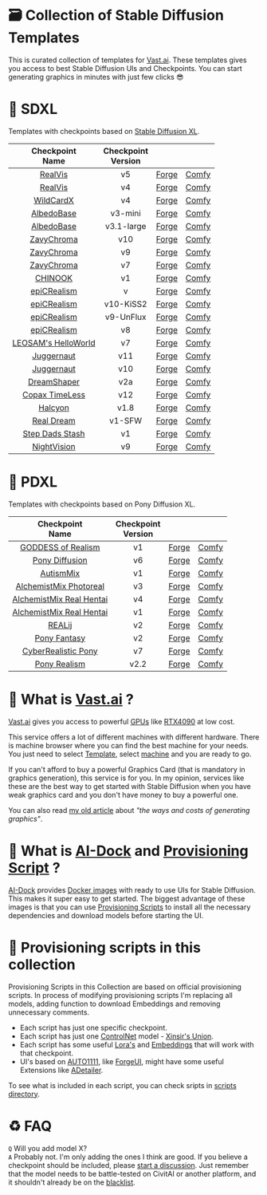 # 🗃 Collection of Stable Diffusion Templates

This is curated collection of templates for [Vast.ai](https://cloud.vast.ai/create/?ref_id=62878). These templates gives you access to best
Stable Diffusion UIs and Checkpoints. You can start generating graphics in minutes with just few clicks 😎

# 🦓 SDXL

Templates with checkpoints based on [Stable Diffusion XL](https://en.wikipedia.org/wiki/Stable_Diffusion).

| Checkpoint<br>Name | Checkpoint<br>Version |     |     |
| :----------------: | :-------------------: | :-: | :-: |
| <a href="https://civitai.com/models/139562?modelVersionId=789646">RealVis</a> | v5 | <a href="https://cloud.vast.ai/create/?ref_id=62878&template_id=212994">Forge</a> | <a href="https://cloud.vast.ai/create/?ref_id=62878&template_id=213030">Comfy</a> |
| <a href="https://civitai.com/models/139562?modelVersionId=344487">RealVis</a> | v4 | <a href="https://cloud.vast.ai/create/?ref_id=62878&template_id=212995">Forge</a> | <a href="https://cloud.vast.ai/create/?ref_id=62878&template_id=213031">Comfy</a> |
| <a href="https://civitai.com/models/239561?modelVersionId=308455">WildCardX</a> | v4 | <a href="https://cloud.vast.ai/create/?ref_id=62878&template_id=212996">Forge</a> | <a href="https://cloud.vast.ai/create/?ref_id=62878&template_id=213032">Comfy</a> |
| <a href="https://civitai.com/models/140737?modelVersionId=892880">AlbedoBase</a> | v3-mini | <a href="https://cloud.vast.ai/create/?ref_id=62878&template_id=212997">Forge</a> | <a href="https://cloud.vast.ai/create/?ref_id=62878&template_id=213033">Comfy</a> |
| <a href="https://civitai.com/models/140737/albedobase-xl?modelVersionId=1041855">AlbedoBase</a> | v3.1-large | <a href="https://cloud.vast.ai/create/?ref_id=62878&template_id=212998">Forge</a> | <a href="https://cloud.vast.ai/create/?ref_id=62878&template_id=213034">Comfy</a> |
| <a href="https://civitai.com/models/119229?modelVersionId=916744">ZavyChroma</a> | v10 | <a href="https://cloud.vast.ai/create/?ref_id=62878&template_id=212999">Forge</a> | <a href="https://cloud.vast.ai/create/?ref_id=62878&template_id=213035">Comfy</a> |
| <a href="https://civitai.com/models/119229?modelVersionId=641087">ZavyChroma</a> | v9 | <a href="https://cloud.vast.ai/create/?ref_id=62878&template_id=213000">Forge</a> | <a href="https://cloud.vast.ai/create/?ref_id=62878&template_id=213036">Comfy</a> |
| <a href="https://civitai.com/models/119229?modelVersionId=490254">ZavyChroma</a> | v7 | <a href="https://cloud.vast.ai/create/?ref_id=62878&template_id=213005">Forge</a> | <a href="https://cloud.vast.ai/create/?ref_id=62878&template_id=213037">Comfy</a> |
| <a href="https://civitai.com/models/400589?modelVersionId=495482">CHINOOK</a> | v1 | <a href="https://cloud.vast.ai/create/?ref_id=62878&template_id=213006">Forge</a> | <a href="https://cloud.vast.ai/create/?ref_id=62878&template_id=213038">Comfy</a> |
| <a href="https://civitai.com/models/277058?modelVersionId=1156226">epiCRealism</a> | v | <a href="https://cloud.vast.ai/create/?ref_id=62878&template_id=213007">Forge</a> | <a href="https://cloud.vast.ai/create/?ref_id=62878&template_id=213039">Comfy</a> |
| <a href="https://civitai.com/models/277058?modelVersionId=1013306">epiCRealism</a> | v10-KiSS2 | <a href="https://cloud.vast.ai/create/?ref_id=62878&template_id=213008">Forge</a> | <a href="https://cloud.vast.ai/create/?ref_id=62878&template_id=213040">Comfy</a> |
| <a href="https://civitai.com/models/277058?modelVersionId=931522">epiCRealism</a> | v9-UnFlux | <a href="https://cloud.vast.ai/create/?ref_id=62878&template_id=213009">Forge</a> | <a href="https://cloud.vast.ai/create/?ref_id=62878&template_id=213041">Comfy</a> |
| <a href="https://civitai.com/models/277058?modelVersionId=646523">epiCRealism</a> | v8 | <a href="https://cloud.vast.ai/create/?ref_id=62878&template_id=213010">Forge</a> | <a href="https://cloud.vast.ai/create/?ref_id=62878&template_id=213042">Comfy</a> |
| <a href="https://civitai.com/models/400589?modelVersionId=495482">LEOSAM's HelloWorld</a> | v7 | <a href="https://cloud.vast.ai/create/?ref_id=62878&template_id=213011">Forge</a> | <a href="https://cloud.vast.ai/create/?ref_id=62878&template_id=213043">Comfy</a> |
| <a href="https://civitai.com/models/133005?modelVersionId=782002">Juggernaut</a> | v11 | <a href="https://cloud.vast.ai/create/?ref_id=62878&template_id=213012">Forge</a> | <a href="https://cloud.vast.ai/create/?ref_id=62878&template_id=213044">Comfy</a> |
| <a href="https://civitai.com/models/133005?modelVersionId=456194">Juggernaut</a> | v10 | <a href="https://cloud.vast.ai/create/?ref_id=62878&template_id=213013">Forge</a> | <a href="https://cloud.vast.ai/create/?ref_id=62878&template_id=213045">Comfy</a> |
| <a href="https://civitai.com/models/112902?modelVersionId=126688">DreamShaper</a> | v2a | <a href="https://cloud.vast.ai/create/?ref_id=62878&template_id=213014">Forge</a> | <a href="https://cloud.vast.ai/create/?ref_id=62878&template_id=213046">Comfy</a> |
| <a href="https://civitai.com/models/118111?modelVersionId=445348">Copax TimeLess</a> | v12 | <a href="https://cloud.vast.ai/create/?ref_id=62878&template_id=213015">Forge</a> | <a href="https://cloud.vast.ai/create/?ref_id=62878&template_id=213047">Comfy</a> |
| <a href="https://civitai.com/models/299933?modelVersionId=655762">Halcyon</a> | v1.8 | <a href="https://cloud.vast.ai/create/?ref_id=62878&template_id=213016">Forge</a> | <a href="https://cloud.vast.ai/create/?ref_id=62878&template_id=213048">Comfy</a> |
| <a href="https://civitai.com/models/153568/real-dream?modelVersionId=1104996">Real Dream</a> | v1-SFW | <a href="https://cloud.vast.ai/create/?ref_id=62878&template_id=213017">Forge</a> | <a href="https://cloud.vast.ai/create/?ref_id=62878&template_id=213049">Comfy</a> |
| <a href="https://civitai.com/models/1021388/step-dads-stash">Step Dads Stash</a> | v1 | <a href="https://cloud.vast.ai/create/?ref_id=62878&template_id=213018">Forge</a> | <a href="https://cloud.vast.ai/create/?ref_id=62878&template_id=213050">Comfy</a> |
| <a href="https://civitai.com/models/128607?modelVersionId=577919">NightVision</a> | v9 | <a href="https://cloud.vast.ai/create/?ref_id=62878&template_id=213019">Forge</a> | <a href="https://cloud.vast.ai/create/?ref_id=62878&template_id=213051">Comfy</a> |

# 🦄 PDXL

Templates with checkpoints based on Pony Diffusion XL.

| Checkpoint<br>Name | Checkpoint<br>Version |     |     |
| :----------------: | :-------------------: | :-: | :-: |
| <a href="https://civitai.com/models/212737?modelVersionId=573082">GODDESS of Realism</a> | v1 | <a href="https://cloud.vast.ai/create/?ref_id=62878&template_id=213020">Forge</a> | <a href="https://cloud.vast.ai/create/?ref_id=62878&template_id=213052">Comfy</a> |
| <a href="https://civitai.com/models/257749?modelVersionId=290640">Pony Diffusion</a> | v6 | <a href="https://cloud.vast.ai/create/?ref_id=62878&template_id=213021">Forge</a> | <a href="https://cloud.vast.ai/create/?ref_id=62878&template_id=213053">Comfy</a> |
| <a href="https://civitai.com/models/288584?modelVersionId=324619">AutismMix</a> | v1 | <a href="https://cloud.vast.ai/create/?ref_id=62878&template_id=213022">Forge</a> | <a href="https://cloud.vast.ai/create/?ref_id=62878&template_id=213054">Comfy</a> |
| <a href="https://civitai.com/models/1035832/alchemist-mix-photoreal-pony?modelVersionId=1178617">AlchemistMix Photoreal</a> | v3 | <a href="https://cloud.vast.ai/create/?ref_id=62878&template_id=213023">Forge</a> | <a href="https://cloud.vast.ai/create/?ref_id=62878&template_id=213055">Comfy</a> |
| <a href="https://civitai.com/models/916289?modelVersionId=1102977">AlchemistMix Real Hentai</a> | v4 | <a href="https://cloud.vast.ai/create/?ref_id=62878&template_id=213024">Forge</a> | <a href="https://cloud.vast.ai/create/?ref_id=62878&template_id=213056">Comfy</a> |
| <a href="https://civitai.com/models/916289/alchemistmixrealhentaiponyv1?modelVersionId=1025594">AlchemistMix Real Hentai</a> | v1 | <a href="https://cloud.vast.ai/create/?ref_id=62878&template_id=213025">Forge</a> | <a href="https://cloud.vast.ai/create/?ref_id=62878&template_id=213057">Comfy</a> |
| <a href="https://civitai.com/models/978427/realij?modelVersionId=1126765">REALij</a> | v2 | <a href="https://cloud.vast.ai/create/?ref_id=62878&template_id=213026">Forge</a> | <a href="https://cloud.vast.ai/create/?ref_id=62878&template_id=213058">Comfy</a> |
| <a href="https://civitai.com/models/349062/one-for-all-pony-fantasy-dpovae?modelVersionId=494387">Pony Fantasy</a> | v2 | <a href="https://cloud.vast.ai/create/?ref_id=62878&template_id=213027">Forge</a> | <a href="https://cloud.vast.ai/create/?ref_id=62878&template_id=213059">Comfy</a> |
| <a href="https://civitai.com/models/443821?modelVersionId=1177183">CyberRealistic Pony</a> | v7 | <a href="https://cloud.vast.ai/create/?ref_id=62878&template_id=213028">Forge</a> | <a href="https://cloud.vast.ai/create/?ref_id=62878&template_id=213060">Comfy</a> |
| <a href="https://civitai.com/models/372465?modelVersionId=914390">Pony Realism</a> | v2.2 | <a href="https://cloud.vast.ai/create/?ref_id=62878&template_id=213029">Forge</a> | <a href="https://cloud.vast.ai/create/?ref_id=62878&template_id=213061">Comfy</a> |

# 🙊 What is [Vast.ai](https://cloud.vast.ai/create/?ref_id=62878) ?

[Vast.ai](https://cloud.vast.ai/create/?ref_id=62878) gives you access to powerful
[GPUs](https://en.wikipedia.org/wiki/Graphics_processing_unit) like
[RTX4090](https://www.nvidia.com/en-us/geforce/graphics-cards/40-series/rtx-4090/) at low cost.

This service offers a lot of different machines with different hardware. There is machine browser where you can find the best machine for
your needs. You just need to select [Template](https://cloud.vast.ai/templates/), select [machine](https://cloud.vast.ai/create/) and you
are ready to go.

If you can't afford to buy a powerful Graphics Card (that is mandatory in graphics generation), this service is for you. In my opinion,
services like these are the best way to get started with Stable Diffusion when you have weak graphics card and you don't have money to buy a
powerful one.

You can also read [my old article](https://dav.one/the-ways-and-costs-of-generating-graphics-using-stable-diffusion) about _"the ways and
costs of generating graphics"_.

# 🙉 What is [AI-Dock](https://github.com/ai-dock) and [Provisioning Script](https://github.com/ai-dock/base-image/wiki/4.0-Running-the-Image#provisioning-script) ?

[AI-Dock](https://github.com/ai-dock) provides
[Docker images](https://docs.docker.com/get-started/docker-concepts/the-basics/what-is-an-image/) with ready to use UIs for Stable
Diffusion. This makes it super easy to get started. The biggest advantage of these images is that you can use
[Provisioning Scripts](https://github.com/ai-dock/base-image/wiki/4.0-Running-the-Image#provisioning-script) to install all the necessary
dependencies and download models before starting the UI.

# 🙈 Provisioning scripts in this collection

Provisioning Scripts in this Collection are based on official provisioning scripts. In process of modifying provisioning scripts I'm
replacing all models, adding function to download Embeddings and removing unnecessary comments.

- Each script has just one specific checkpoint.
- Each script has just one [ControlNet](https://wiki.civitai.com/wiki/ControlNet) model -
  [Xinsir's Union](https://huggingface.co/xinsir/controlnet-union-sdxl-1.0).
- Each script has some useful [Lora's](https://wiki.civitai.com/wiki/Low-Rank_Adaptation) and
  [Embeddings](https://wiki.civitai.com/wiki/Embedding) that will work with that checkpoint.
- UI's based on [AUTO1111](https://github.com/AUTOMATIC1111/stable-diffusion-webui), like
  [ForgeUI](https://github.com/lllyasviel/stable-diffusion-webui-forge), might have some useful Extensions like
  [ADetailer](https://github.com/Bing-su/adetailer).

To see what is included in each script, you can check sripts in
[scripts directory](https://github.com/Avaray/stable-diffusion-templates/tree/main/scripts).

# ♻️ FAQ

`Q` Will you add model X?\
`A` Probably not. I'm only adding the ones I think are good. If you believe a checkpoint should be included, please
[start a discussion](https://github.com/Avaray/stable-diffusion-templates/discussions/new?category=ideas). Just remember that the model
needs to be battle-tested on CivitAI or another platform, and it shouldn't already be on the
[blacklist](https://github.com/Avaray/stable-diffusion-templates/blob/main/blacklist.ts).

